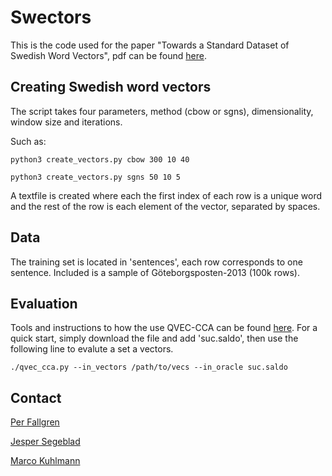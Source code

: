 <body>
	<h1>Swectors</h1>
	<p>This is the code used for the paper "Towards a Standard Dataset of Swedish Word Vectors", pdf can be found <a href="https://link.to.article">here</a>.</p>
	<h2>Creating Swedish word vectors</h2>
	<p>The script takes four parameters, method (cbow or sgns), dimensionality, window size and iterations.</p>
	<p>Such as:</p>
	<pre><code>python3 create_vectors.py cbow 300 10 40</code></pre>
	<pre><code>python3 create_vectors.py sgns 50 10 5</code></pre>
	<p>A textfile is created where each the first index of each row is a unique word and the rest of the row is each element of the vector, separated by spaces.</p>
	<h2>Data</h2>
	<p>The training set is located in 'sentences', each row corresponds to one sentence. Included is a sample of Göteborgsposten-2013 (100k rows).</p> 
	<h2>Evaluation</h2>
	Tools and instructions to how the use QVEC-CCA can be found <a href="https://github.com/ytsvetko/qvec">here</a>. For a quick start, simply download the file and add 'suc.saldo', then use the following line to evalute a set a vectors.
	<pre><code>./qvec_cca.py --in_vectors /path/to/vecs --in_oracle suc.saldo</code></pre>
	<h2>Contact</h2>
	<p>
		<a href="mailto:perfa292@student.liu.se?Subject=Swectors">Per Fallgren</a>
	</p>
	<p>
		<a href="mailto:jesse317@student.liu.se?Subject=Swectors">Jesper Segeblad</a>
	</p>
	<p>
		<a href="mailto:marco.kuhlmann@liu.se?Subject=Swectors">Marco Kuhlmann</a>
	</p>
</body>
